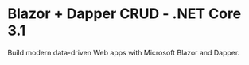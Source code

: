 # Blazor + Dapper CRUD - .NET Core 3.1
 Build modern data-driven Web apps with Microsoft Blazor and Dapper.
